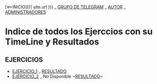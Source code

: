 [<==INICIO]({{ site.url }}) _ [GRUPO DE TELEGRAM](https://t.me/shell_cli_bash_scripting) _ [AUTOR](../about.md) _ [ADMINISTRADORES](../administradores.md)

# Indice de todos los Ejerccios con su TimeLine y Resultados

## EJERCICIOS

- [EJERCICIO_1](Ejercicios/1_EJERCICIO.md) \_ [RESULTADO](Ejercicios/1_RESUTLADO.md)
- [EJERCICIO_2](Ejercicios/2_EJERCICIO.md) \_ No Disponible ~[RESULTADO](#)~

